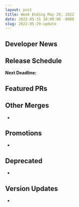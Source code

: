 ```yaml
---
layout: post
title: Week Ending May 29, 2022
date: 2022-05-31 10:00:00 -0000
slug: 2022-05-29-update
---
```


## Developer News


## Release Schedule

**Next Deadline:**


## Featured PRs


## Other Merges

*

## Promotions

*

## Deprecated

*

## Version Updates

*
